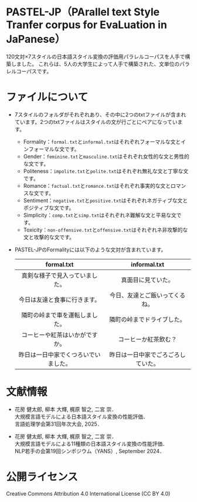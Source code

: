 # PASTEL-JP（PArallel text Style Tranfer corpus for EvaLuation in JaPanese）
120文対×7スタイルの日本語スタイル変換の評価用パラレルコーパスを人手で構築しました。
これらは、5人の大学生によって人手で構築された、文単位のパラレルコーパスです。


# ファイルについて
- 7スタイルのフォルダがそれぞれあり、その中に2つのtxtファイルが含まれています。2つのtxtファイルはスタイルの文が行ごとにペアになっています。
  - Formality：`formal.txt`と`informal.txt`はそれぞれフォーマルな文とインフォーマルな文です。
  - Gender：`feminine.txt`と`masculine.txt`はそれぞれ女性的な文と男性的な文です。
  - Politeness：`impolite.txt`と`polite.txt`はそれぞれ無礼な文と丁寧な文です。
  - Romance：`factual.txt`と`romance.txt`はそれぞれ事実的な文とロマンスな文です。
  - Sentiment：`negative.txt`と`positive.txt`はそれぞれネガティブな文とポジティブな文です。
  - Simplicity：`comp.txt`と`simp.txt`はそれぞれネ難解な文と平易な文です。
  - Toxicity：`non-offensive.txt`と`offensive.txt`はそれぞれネ非攻撃的な文と攻撃的な文です。

- PASTEL-JPのFormalityには以下のような文対が含まれています。
  
  | formal.txt     | informal.txt   |
  |:-----------:|:---------:|
  | 真剣な様子で見入っていました。  | 真面目に見ていた。   |
  | 今日は友達と食事に行きます。     | 今日、友達とご飯いってくるね。   |
  | 隣町の峠まで車を運転しました。     | 隣町の峠までドライブした。   |
  | コーヒーや紅茶はいかがですか。    | コーヒーか紅茶飲む？   |
  | 昨日は一日中家でくつろいでいました。     | 昨日は一日中家でごろごろしていた。   |




# 文献情報
- 花房 健太郎, 柳本 大輝, 梶原 智之, 二宮 崇．<br>
  大規模言語モデルによる日本語スタイル変換の性能評価．<br>
  言語処理学会第31回年次大会, 2025．

- 花房 健太郎, 柳本 大輝, 梶原 智之, 二宮 崇．<br>
  大規模言語モデルによる11種類の日本語スタイル変換の性能評価．<br>
  NLP若手の会第19回シンポジウム（YANS）, September 2024．

# 公開ライセンス
Creative Commons Attribution 4.0 International License (CC BY 4.0)
